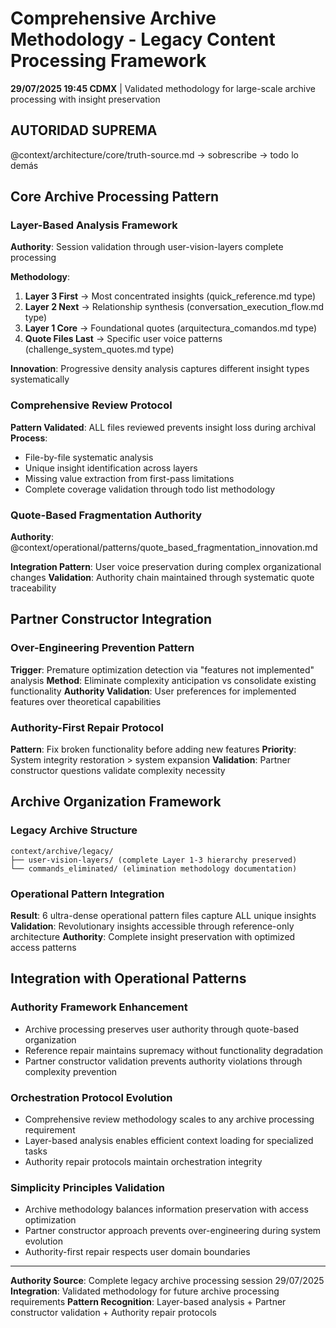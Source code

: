 # Comprehensive Archive Methodology - Legacy Content Processing Framework

**29/07/2025 19:45 CDMX** | Validated methodology for large-scale archive processing with insight preservation

## AUTORIDAD SUPREMA
@context/architecture/core/truth-source.md → sobrescribe → todo lo demás

## Core Archive Processing Pattern

### Layer-Based Analysis Framework
**Authority**: Session validation through user-vision-layers complete processing

**Methodology**:
1. **Layer 3 First** → Most concentrated insights (quick_reference.md type)
2. **Layer 2 Next** → Relationship synthesis (conversation_execution_flow.md type)  
3. **Layer 1 Core** → Foundational quotes (arquitectura_comandos.md type)
4. **Quote Files Last** → Specific user voice patterns (challenge_system_quotes.md type)

**Innovation**: Progressive density analysis captures different insight types systematically

### Comprehensive Review Protocol
**Pattern Validated**: ALL files reviewed prevents insight loss during archival
**Process**:
- File-by-file systematic analysis
- Unique insight identification across layers
- Missing value extraction from first-pass limitations
- Complete coverage validation through todo list methodology

### Quote-Based Fragmentation Authority
**Authority**: @context/operational/patterns/quote_based_fragmentation_innovation.md

**Integration Pattern**: User voice preservation during complex organizational changes
**Validation**: Authority chain maintained through systematic quote traceability

## Partner Constructor Integration

### Over-Engineering Prevention Pattern
**Trigger**: Premature optimization detection via "features not implemented" analysis
**Method**: Eliminate complexity anticipation vs consolidate existing functionality
**Authority Validation**: User preferences for implemented features over theoretical capabilities

### Authority-First Repair Protocol
**Pattern**: Fix broken functionality before adding new features
**Priority**: System integrity restoration > system expansion
**Validation**: Partner constructor questions validate complexity necessity

## Archive Organization Framework

### Legacy Archive Structure
```
context/archive/legacy/
├── user-vision-layers/ (complete Layer 1-3 hierarchy preserved)
└── commands_eliminated/ (elimination methodology documentation)
```

### Operational Pattern Integration
**Result**: 6 ultra-dense operational pattern files capture ALL unique insights
**Validation**: Revolutionary insights accessible through reference-only architecture
**Authority**: Complete insight preservation with optimized access patterns

## Integration with Operational Patterns

### Authority Framework Enhancement
- Archive processing preserves user authority through quote-based organization
- Reference repair maintains supremacy without functionality degradation
- Partner constructor validation prevents authority violations through complexity prevention

### Orchestration Protocol Evolution
- Comprehensive review methodology scales to any archive processing requirement
- Layer-based analysis enables efficient context loading for specialized tasks
- Authority repair protocols maintain orchestration integrity

### Simplicity Principles Validation
- Archive methodology balances information preservation with access optimization
- Partner constructor approach prevents over-engineering during system evolution
- Authority-first repair respects user domain boundaries

---
**Authority Source**: Complete legacy archive processing session 29/07/2025
**Integration**: Validated methodology for future archive processing requirements
**Pattern Recognition**: Layer-based analysis + Partner constructor validation + Authority repair protocols